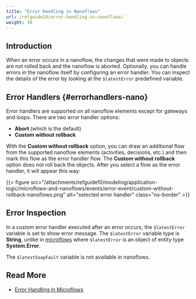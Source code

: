 ```yaml
---
title: "Error Handling in Nanoflows"
url: /refguide10/error-handling-in-nanoflows/
weight: 30
---
```


## Introduction

When an error occurs in a nanoflow, the changes that were made to objects are not rolled back and the nanoflow is aborted. Optionally, you can handle errors in the nanoflow itself by configuring an error handler. You can inspect the details of the error by looking at the `$latestError` predefined variable.

## Error Handlers {#errorhandlers-nano}

Error handlers are supported on all nanoflow elements except for gateways and loops. There are two error handler options:

* **Abort** (which is the default)
* **Custom without rollback**

With the **Custom without rollback** option, you can draw an additional flow from the supported nanoflow elements (activities, decisions, etc.) and then mark this flow as the error handler flow. The **Custom without rollback** option does not roll back the objects. After you select a flow as the error handler, it will appear this way:

{{< figure src="/attachments/refguide10/modeling/application-logic/microflows-and-nanoflows/events/error-event/custom-without-rollback-nanoflows.png" alt="selected error handler" class="no-border" >}}

## Error Inspection

In a custom error handler executed after an error occurs, the `$latestError` variable is set to show error message. The `$latestError` variable type is **String**, unlike in [microflows](/refguide10/microflows/) where `$latestError` is an object of entity type **System.Error**.

The `$latestSoapFault` variable is not available in nanoflows.

## Read More

* [Error Handling in Microflows](/refguide10/error-handling-in-microflows/)
